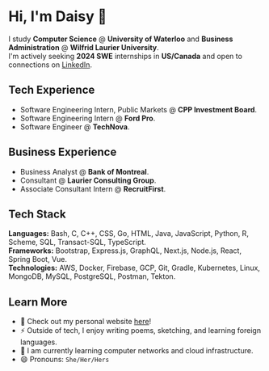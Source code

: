 # Hi, I'm Daisy 👋

I study **Computer Science** @ **University of Waterloo** and **Business Administration** @ **Wilfrid Laurier University**. <br>
I'm actively seeking **2024 SWE** internships in **US/Canada** and open to connections on [LinkedIn](https://www.linkedin.com/in/chun--ye/). <br>

## Tech Experience
- Software Engineering Intern, Public Markets @ **CPP Investment Board**. <br>
- Software Engineering Intern @ **Ford Pro**. <br>
- Software Engineer @ **TechNova**. <br> 

## Business Experience
- Business Analyst @ **Bank of Montreal**. <br>
- Consultant @ **Laurier Consulting Group**. <br>
- Associate Consultant Intern @ **RecruitFirst**. <br>

## Tech Stack
**Languages:** Bash, C, C++, CSS, Go, HTML, Java, JavaScript, Python, R, Scheme, SQL, Transact-SQL, TypeScript. <br>
**Frameworks:** Bootstrap, Express.js, GraphQL, Next.js, Node.js, React, Spring Boot, Vue. <br>
**Technologies:** AWS, Docker, Firebase, GCP, Git, Gradle, Kubernetes, Linux, MongoDB, MySQL, PostgreSQL, Postman, Tekton. <br>

## Learn More
- 🌱 Check out my personal website [here](https://chun-ye.ca/)!
- ⚡ Outside of tech, I enjoy writing poems, sketching, and learning foreign languages.
- 🤖 I am currently learning computer networks and cloud infrastructure.
- 😄 Pronouns: `She/Her/Hers`

